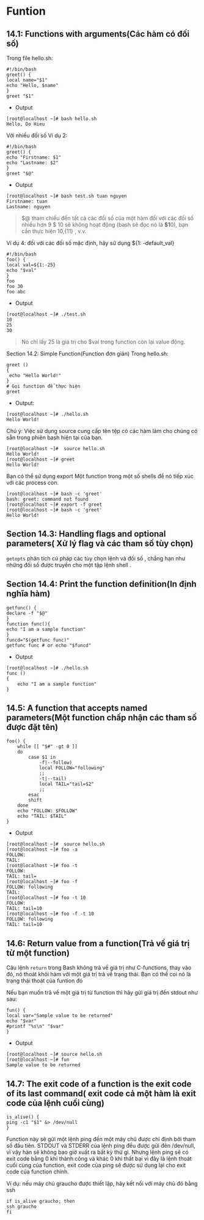 # Funtion
## 14.1: Functions with arguments(Các hàm có đối số)
Trong file hello.sh:
```
#!/bin/bash
greet() {
local name="$1"
echo "Hello, $name"
}
greet "$1"
```
* Output
```
[root@localhost ~]# bash hello.sh
Hello, Do Hieu
```

Với nhiều đối số Ví dụ 2:

```
#!/bin/bash
greet() {
echo "Firstname: $1"
echo "Lastname: $2"
}
greet "$@"
```
* Output
```
[root@localhost ~]# bash test.sh tuan nguyen
Firstname: tuan
Lastname: nguyen
```
  > $@ tham chiếu đến tất cả các đối số của một hàm
  > đối với các đối số nhiều hơn 9 $ 10 sẽ không hoạt động (bash sẽ đọc nó là **$1**0), bạn cần thực hiện ${10} ,${11} , v.v.

Ví dụ 4: đối với các đối số mặc định, hãy sử dụng ${1: -default_val}
```
#!/bin/bash
foo() {
local val=${1:-25}
echo "$val"
}
foo
foo 30
foo abc
```
* Output
```
[root@localhost ~]# ./test.sh
10
25
30
```
  > Nó chỉ lấy 25 là giá trị cho $val trong function còn lại value động.

Section 14.2: Simple Function(Function đơn giản)
Trong hello.sh:
```
greet ()
{
 echo "Hello World!"
}
# Gọi function để thực hiện
greet
```
* Output:
```
[root@localhost ~]# ./hello.sh
Hello World!
```

Chú ý: Việc sử dụng source cung cấp tên tệp có các hàm làm cho chúng có sẵn trong phiên bash hiện tại của bạn.

```
[root@localhost ~]#  source hello.sh
Hello World!
[root@localhost ~]# greet
Hello World!
```
Bạn có thể sử dụng export Một function trong một số shells để nó tiếp xúc với các process con.
```
[root@localhost ~]# bash -c 'greet'
bash: greet: command not found
[root@localhost ~]# export -f greet
[root@localhost ~]# bash -c 'greet'
Hello World!
```

## Section 14.3: Handling flags and optional parameters( Xử lý flag và các tham số tùy chọn)
`getopts` phân tích cú pháp các tùy chọn lệnh và đối số , chẳng hạn như những đối số được truyền cho một tập lệnh shell .

## Section 14.4: Print the function definition(In định nghĩa hàm)
```
getfunc() {
declare -f "$@"
}
function func(){
echo "I am a sample function"
}
funcd="$(getfunc func)"
getfunc func # or echo "$funcd"
```
* Output
```
[root@localhost ~]# ./hello.sh
func ()
{
    echo "I am a sample function"
}
```

## 14.5: A function that accepts named parameters(Một function chấp nhận các tham số được đặt tên)
```
foo() {
    while [[ "$#" -gt 0 ]]
    do
        case $1 in
            -f|--follow)
            local FOLLOW="following"
            ;;
            -t|--tail)
            local TAIL="tail=$2"
            ;;
        esac
        shift
    done
    echo "FOLLOW: $FOLLOW"
    echo "TAIL: $TAIL"
}
```
* Output
```
[root@localhost ~]#  source hello.sh
[root@localhost ~]# foo -a
FOLLOW:
TAIL:
[root@localhost ~]# foo -t
FOLLOW:
TAIL: tail=
[root@localhost ~]# foo -f
FOLLOW: following
TAIL:
[root@localhost ~]# foo -t 10
FOLLOW:
TAIL: tail=10
[root@localhost ~]# foo -f -t 10
FOLLOW: following
TAIL: tail=10
```

## 14.6: Return value from a function(Trả về giá trị từ một function)
Câu lệnh `return` trong Bash không trả về giá trị như C-functions, thay vào đó, nó thoát khỏi hàm với một giá trị trả về trạng thái. Bạn có thể coi nó là trạng thái thoát của funtion đó

Nếu bạn muốn trả về một giá trị từ function thì hãy gửi giá trị đến stdout như sau:
```
fun() {
local var="Sample value to be returned"
echo "$var"
#printf "%s\n" "$var"
}
```
* Output
```
[root@localhost ~]# source hello.sh
[root@localhost ~]# fun
Sample value to be returned
```

## 14.7: The exit code of a function is the exit code of its last command( exit code cả một hàm là exit code của lệnh cuối cùng)
```
is_alive() {
ping -c1 "$1" &> /dev/null
}
```
Function này sẽ gửi một lệnh ping đến một máy chủ được chỉ định bởi tham số đầu tiên. STDOUT và STDERR của lệnh ping đều được gửi đên /dev/null, vì vậy hàn sẽ không bao giờ xuất ra bất kỳ thứ gì. Nhưng lệnh ping sẽ có exit code bằng 0 khi thành công và khác 0 khi thất bại vì đây là lệnh thoát cuối cùng của function, exit code của ping sẽ được sử dụng lại cho exit code của function chính.

Ví dụ: nếu máy chủ graucho được thiết lập, hãy kết nối với máy chủ đó bằng ssh 
```
if is_alive graucho; then
ssh graucho
fi
```